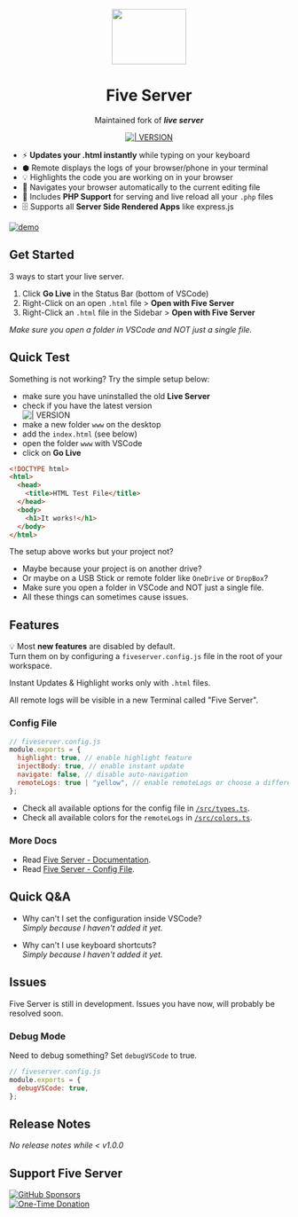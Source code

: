 <p align="center">
  <img
    src="https://raw.githubusercontent.com/yandeu/five-server-vscode/main/img/icon.png"
    height="100"
    width="134"
  />
</p>

<h1 align="center">Five Server</h1>

<p align="center">
  Maintained fork of <em><b>live server</b></em>
</p>

<p align="center">
  <a
    href="https://marketplace.visualstudio.com/items?itemName=yandeu.five-server"
    target="__blank"
  >
    <img
      src="https://img.shields.io/visual-studio-marketplace/v/yandeu.five-server.svg?color=228cb3&amp;label="
      alt="| VERSION"
    />
  </a>
</p>

- ⚡️ **Updates your .html instantly** while typing on your keyboard
- ⬢ Remote displays the logs of your browser/phone in your terminal
- 💡 Highlights the code you are working on in your browser
- 🚀 Navigates your browser automatically to the current editing file
- 🐘 Includes **PHP Support** for serving and live reload all your `.php` files
- 🗄️ Supports all **Server Side Rendered Apps** like express.js

<p>
  <a href="https://youtu.be/aETkOu8J-bo">
    <img src="https://raw.githubusercontent.com/yandeu/five-server/main/img/vscode-preview.gif" alt="demo">
  </a>
</p>

## Get Started

3 ways to start your live server.

1. Click **Go Live** in the Status Bar (bottom of VSCode)
2. Right-Click on an open `.html` file > **Open with Five Server**
3. Right-Click an `.html` file in the Sidebar > **Open with Five Server**

_Make sure you open a folder in VSCode and NOT just a single file._

## Quick Test

Something is not working? Try the simple setup below:

- make sure you have uninstalled the old **Live Server**
- check if you have the latest version  
  ![| VERSION](https://img.shields.io/visual-studio-marketplace/v/yandeu.five-server.svg?color=228cb3&label=)
- make a new folder `www` on the desktop
- add the `index.html` (see below)
- open the folder `www` with VSCode
- click on **Go Live**

```html
<!DOCTYPE html>
<html>
  <head>
    <title>HTML Test File</title>
  </head>
  <body>
    <h1>It works!</h1>
  </body>
</html>
```

The setup above works but your project not?

- Maybe because your project is on another drive?
- Or maybe on a USB Stick or remote folder like `OneDrive` or `DropBox`?
- Make sure you open a folder in VSCode and NOT just a single file.
- All these things can sometimes cause issues.

## Features

💡 Most **new features** are disabled by default.  
Turn them on by configuring a `fiveserver.config.js` file in the root of your workspace.

Instant Updates & Highlight works only with `.html` files.

All remote logs will be visible in a new Terminal called "Five Server".

### Config File

```js
// fiveserver.config.js
module.exports = {
  highlight: true, // enable highlight feature
  injectBody: true, // enable instant update
  navigate: false, // disable auto-navigation
  remoteLogs: true | "yellow", // enable remoteLogs or choose a different color
};
```

- Check all available options for the config file in [`/src/types.ts`](https://github.com/yandeu/five-server/blob/main/src/types.ts).
- Check all available colors for the `remoteLogs` in [`/src/colors.ts`](https://github.com/yandeu/five-server/blob/main/src/colors.ts).

### More Docs

- Read [Five Server - Documentation](https://github.com/yandeu/five-server#documentation).
- Read [Five Server - Config File](https://github.com/yandeu/five-server#config-file).

## Quick Q&A

- Why can't I set the configuration inside VSCode?  
  _Simply because I haven't added it yet._

- Why can't I use keyboard shortcuts?  
  _Simply because I haven't added it yet._

## Issues

Five Server is still in development. Issues you have now, will probably be resolved soon.

### Debug Mode

Need to debug something? Set `debugVSCode` to true.

```js
// fiveserver.config.js
module.exports = {
  debugVSCode: true,
};
```

## Release Notes

_No release notes while < v1.0.0_

## Support Five Server

[![GitHub Sponsors](https://img.shields.io/badge/Sponsor-%E2%9D%A4-lightgrey?style=social&logo=GitHub)](https://github.com/sponsors/yandeu)  
[![One-Time Donation](https://img.shields.io/badge/One--Time%20Donation-$1-lightgrey?style=social&logo=GitHub)](https://github.com/sponsors/yandeu?frequency=one-time&sponsor=yandeu#sponsors:~:text=%241%20one%20time)
